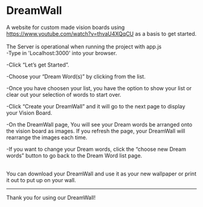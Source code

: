 # DreamWall 
A website for custom made vision boards
using https://www.youtube.com/watch?v=thvaU4XQqCU as a basis to get started.
<br><br>
The Server is operational when running the project with app.js <br>
-Type in 'Localhost:3000' into your browser.

-Click “Let’s get Started”.

-Choose your “Dream Word(s)” by clicking from the list.

-Once you have choosen your list, you have the option to show your list or clear out your selection of words to start over. 

-Click “Create your DreamWall” and it will go to the next page to display your Vision Board.

-On the DreamWall page, You will see your Dream words be arranged onto the vision board as images. If you refresh the page, your DreamWall will rearrange the images each time. 

-If you want to change your Dream words, click the “choose new Dream words” button to go back to the Dream Word list page.

<br>You can download your DreamWall and use it as your new wallpaper or print it out to put up on your wall. 

***
Thank you for using our DreamWall!
